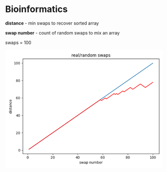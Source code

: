 # Bioinformatics

**distance** - min swaps to recover sorted array

**swap number** - count of random swaps to mix an array

swaps = 100

![alt text](https://github.com/Timoniche/BioInf/blob/main/size100)
